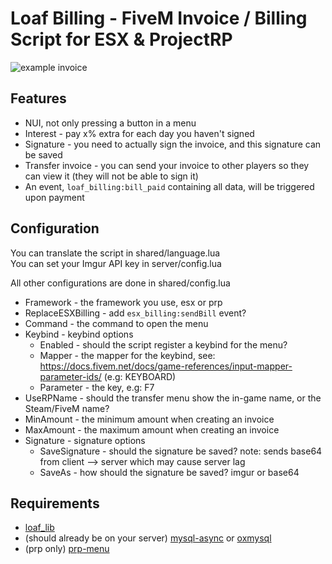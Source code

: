 # Loaf Billing - FiveM Invoice / Billing Script for ESX & ProjectRP
![example invoice](https://github.com/loaf-scripts/loaf_billing/blob/main/billing.png?raw=true)

## Features
* NUI, not only pressing a button in a menu
* Interest - pay x% extra for each day you haven't signed
* Signature - you need to actually sign the invoice, and this signature can be saved
* Transfer invoice - you can send your invoice to other players so they can view it (they will not be able to sign it)
* An event, `loaf_billing:bill_paid` containing all data, will be triggered upon payment

## Configuration
You can translate the script in shared/language.lua  
You can set your Imgur API key in server/config.lua

All other configurations are done in shared/config.lua
* Framework - the framework you use, esx or prp
* ReplaceESXBilling - add `esx_billing:sendBill` event?
* Command - the command to open the menu
* Keybind - keybind options
  * Enabled - should the script register a keybind for the menu?
  * Mapper - the mapper for the keybind, see: https://docs.fivem.net/docs/game-references/input-mapper-parameter-ids/ (e.g: KEYBOARD)
  * Parameter - the key, e.g: F7
* UseRPName - should the transfer menu show the in-game name, or the Steam/FiveM name?
* MinAmount - the minimum amount when creating an invoice
* MaxAmount - the maximum amount when creating an invoice
* Signature - signature options
  * SaveSignature - should the signature be saved? note: sends base64 from client --> server which may cause server lag
  * SaveAs - how should the signature be saved? imgur or base64

## Requirements
* [loaf_lib](https://github.com/loaf-scripts/loaf_lib)
* (should already be on your server) [mysql-async](https://github.com/brouznouf/fivem-mysql-async) or [oxmysql](https://github.com/overextended/oxmysql/)
* (prp only) [prp-menu](https://github.com/qbcore-framework/prp-menu)
